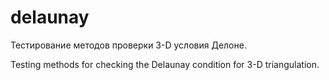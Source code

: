 # delaunay

Тестирование методов проверки 3-D условия Делоне.

Testing methods for checking the Delaunay condition for 3-D triangulation.
